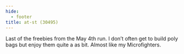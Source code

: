 ```yaml
---
hide:
  - footer
title: at-st (30495)
---
```


Last of the freebies from the May 4th run. 
I don’t often get to build poly bags but enjoy them quite a as bit. Almost like my Microfighters. 
